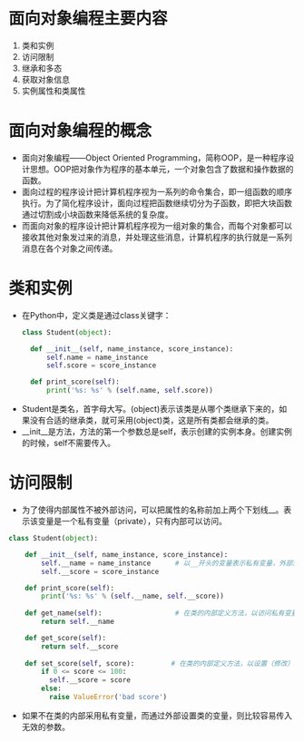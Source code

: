 # 面向对象编程主要内容
1. 类和实例
2. 访问限制
3. 继承和多态
4. 获取对象信息
5. 实例属性和类属性
# 面向对象编程的概念
+ 面向对象编程——Object Oriented Programming，简称OOP，是一种程序设计思想。OOP把对象作为程序的基本单元，一个对象包含了数据和操作数据的函数。
+ 面向过程的程序设计把计算机程序视为一系列的命令集合，即一组函数的顺序执行。为了简化程序设计，面向过程把函数继续切分为子函数，即把大块函数通过切割成小块函数来降低系统的复杂度。
+ 而面向对象的程序设计把计算机程序视为一组对象的集合，而每个对象都可以接收其他对象发过来的消息，并处理这些消息，计算机程序的执行就是一系列消息在各个对象之间传递。
# 类和实例
+ 在Python中，定义类是通过class关键字：
  ```python
  class Student(object):

    def __init__(self, name_instance, score_instance):
        self.name = name_instance
        self.score = score_instance

    def print_score(self):
        print('%s: %s' % (self.name, self.score))
  ```
+ Student是类名，首字母大写。(object)表示该类是从哪个类继承下来的，如果没有合适的继承类，就可采用(object)类，这是所有类都会继承的类。
+ __init__是方法，方法的第一个参数总是self，表示创建的实例本身。创建实例的时候，self不需要传入。
# 访问限制
+ 为了使得内部属性不被外部访问，可以把属性的名称前加上两个下划线__。表示该变量是一个私有变量（private），只有内部可以访问。
```python
class Student(object):

    def __init__(self, name_instance, score_instance):
        self.__name = name_instance      # 以__开头的变量表示私有变量，外部无法访问
        self.__score = score_instance

    def print_score(self):
        print('%s: %s' % (self.__name, self.__score))
        
    def get_name(self):                  # 在类的内部定义方法，以访问私有变量
        return self.__name

    def get_score(self):
        return self.__score
        
    def set_score(self, score):         # 在类的内部定义方法，以设置（修改）私有变量
        if 0 <= score <= 100:
          self.__score = score
        else:
          raise ValueError('bad score')
```
   + 如果不在类的内部采用私有变量，而通过外部设置类的变量，则比较容易传入无效的参数。
